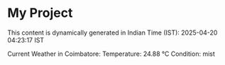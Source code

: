# My Project

This content is dynamically generated in Indian Time (IST): 2025-04-20 04:23:17 IST


Current Weather in Coimbatore:
Temperature: 24.88 °C
Condition: mist
